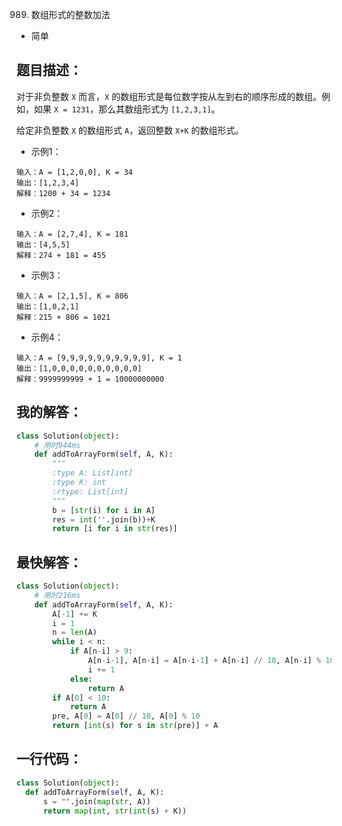 989. 数组形式的整数加法

- 简单

## 题目描述：
对于非负整数 `X` 而言，`X` 的数组形式是每位数字按从左到右的顺序形成的数组。例如，如果 `X = 1231`，那么其数组形式为 `[1,2,3,1]`。

给定非负整数 `X` 的数组形式 `A`，返回整数 `X+K` 的数组形式。

- 示例1：

```
输入：A = [1,2,0,0], K = 34
输出：[1,2,3,4]
解释：1200 + 34 = 1234
```

- 示例2：

```
输入：A = [2,7,4], K = 181
输出：[4,5,5]
解释：274 + 181 = 455
```

- 示例3：

```
输入：A = [2,1,5], K = 806
输出：[1,0,2,1]
解释：215 + 806 = 1021
```

- 示例4：

```
输入：A = [9,9,9,9,9,9,9,9,9,9], K = 1
输出：[1,0,0,0,0,0,0,0,0,0,0]
解释：9999999999 + 1 = 10000000000
```

## 我的解答：
``` python
class Solution(object):
    # 用时944ms
    def addToArrayForm(self, A, K):
        """
        :type A: List[int]
        :type K: int
        :rtype: List[int]
        """
        b = [str(i) for i in A]
        res = int(''.join(b))+K
        return [i for i in str(res)]
```
## 最快解答：
``` python
class Solution(object):
    # 用时216ms
    def addToArrayForm(self, A, K):
        A[-1] += K
        i = 1
        n = len(A)
        while i < n:
            if A[n-i] > 9:
                A[n-i-1], A[n-i] = A[n-i-1] + A[n-i] // 10, A[n-i] % 10
                i += 1
            else:
                return A
        if A[0] < 10:
            return A
        pre, A[0] = A[0] // 10, A[0] % 10
        return [int(s) for s in str(pre)] + A
```



## 一行代码：
``` python
class Solution(object):
  def addToArrayForm(self, A, K):
      s = "".join(map(str, A))
      return map(int, str(int(s) + K))
```
